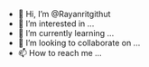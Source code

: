 - 👋 Hi, I’m @Rayanritgithut
- 👀 I’m interested in ...
- 🌱 I’m currently learning ...
- 💞️ I’m looking to collaborate on ...
- 📫 How to reach me ...

<!---
Rayanritgithut/Rayanritgithut is a ✨ special ✨ repository because its `README.md` (this file) appears on your GitHub profile.
You can click the Preview link to take a look at your changes.
--->
